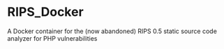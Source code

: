 # RIPS_Docker
A Docker container for the (now abandoned) RIPS 0.5 static source code analyzer for PHP vulnerabilities
